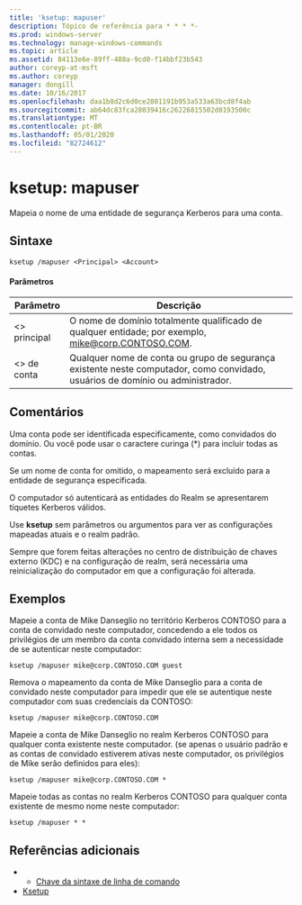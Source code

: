 ```yaml
---
title: 'ksetup: mapuser'
description: Tópico de referência para * * * *-
ms.prod: windows-server
ms.technology: manage-windows-commands
ms.topic: article
ms.assetid: 84113e6e-89ff-488a-9cd0-f14bbf23b543
author: coreyp-at-msft
ms.author: coreyp
manager: dongill
ms.date: 10/16/2017
ms.openlocfilehash: daa1b8d2c6d0ce2801191b953a533a63bcd8f4ab
ms.sourcegitcommit: ab64dc83fca28039416c26226815502d0193500c
ms.translationtype: MT
ms.contentlocale: pt-BR
ms.lasthandoff: 05/01/2020
ms.locfileid: "82724612"
---
```

# <a name="ksetupmapuser"></a>ksetup: mapuser



Mapeia o nome de uma entidade de segurança Kerberos para uma conta.

## <a name="syntax"></a>Sintaxe

```
ksetup /mapuser <Principal> <Account>
```

#### <a name="parameters"></a>Parâmetros

|  Parâmetro   |                                                   Descrição                                                   |
|--------------|-----------------------------------------------------------------------------------------------------------------|
| \<> principal |              O nome de domínio totalmente qualificado de qualquer entidade; por exemplo, mike@corp.CONTOSO.COM.              |
|  \<> de conta  | Qualquer nome de conta ou grupo de segurança existente neste computador, como convidado, usuários de domínio ou administrador. |

## <a name="remarks"></a>Comentários

Uma conta pode ser identificada especificamente, como convidados do domínio. Ou você pode usar o caractere curinga (*) para incluir todas as contas.

Se um nome de conta for omitido, o mapeamento será excluído para a entidade de segurança especificada.

O computador só autenticará as entidades do Realm se apresentarem tíquetes Kerberos válidos.

Use **ksetup** sem parâmetros ou argumentos para ver as configurações mapeadas atuais e o realm padrão.

Sempre que forem feitas alterações no centro de distribuição de chaves externo (KDC) e na configuração de realm, será necessária uma reinicialização do computador em que a configuração foi alterada.

## <a name="examples"></a>Exemplos

Mapeie a conta de Mike Danseglio no território Kerberos CONTOSO para a conta de convidado neste computador, concedendo a ele todos os privilégios de um membro da conta convidado interna sem a necessidade de se autenticar neste computador:
```
ksetup /mapuser mike@corp.CONTOSO.COM guest
```
Remova o mapeamento da conta de Mike Danseglio para a conta de convidado neste computador para impedir que ele se autentique neste computador com suas credenciais da CONTOSO:
```
ksetup /mapuser mike@corp.CONTOSO.COM 
```
Mapeie a conta de Mike Danseglio no realm Kerberos CONTOSO para qualquer conta existente neste computador. (se apenas o usuário padrão e as contas de convidado estiverem ativas neste computador, os privilégios de Mike serão definidos para eles):
```
ksetup /mapuser mike@corp.CONTOSO.COM *
```
Mapeie todas as contas no realm Kerberos CONTOSO para qualquer conta existente de mesmo nome neste computador:
```
ksetup /mapuser * *
```

## <a name="additional-references"></a>Referências adicionais

-   - [Chave da sintaxe de linha de comando](command-line-syntax-key.md)
-   [Ksetup](ksetup.md)